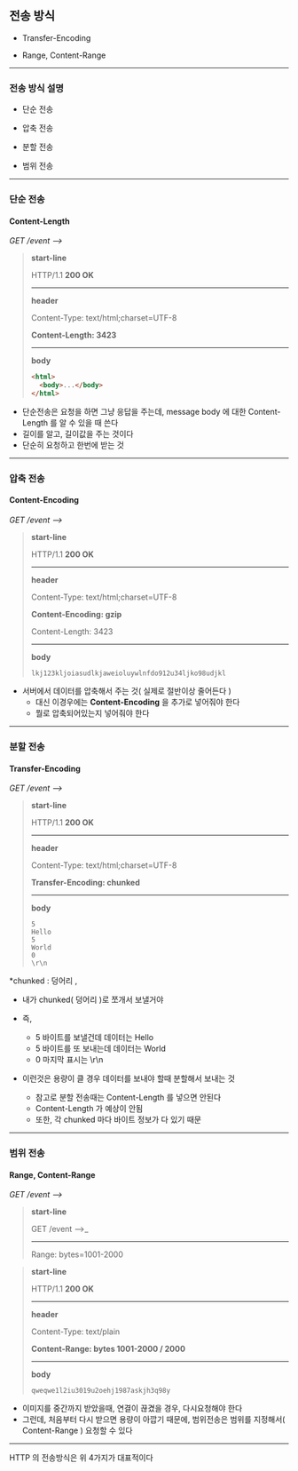 ## 전송 방식

- Transfer-Encoding


- Range, Content-Range

---

### 전송 방식 설명

- 단순 전송


- 압축 전송


- 분할 전송


- 범위 전송

---

### 단순 전송
#### Content-Length

_GET /event -->_

> **start-line**
>
> HTTP/1.1 **200 OK**
>
> ---
>
> **header**
>
> Content-Type: text/html;charset=UTF-8
>
> **Content-Length: 3423**
>
> ---
>
> **body**
>
> ````html
> <html>
>   <body>...</body>
> </html>
> ````

- 단순전송은 요청을 하면 그냥 응답을 주는데, message body 에 대한 Content-Length 를 알 수 있을 때 쓴다
- 길이를 알고, 길이값을 주는 것이다
- 단순히 요청하고 한번에 받는 것

---

### 압축 전송
#### Content-Encoding

_GET /event -->_

> **start-line**
>
> HTTP/1.1 **200 OK**
>
> ---
>
> **header**
>
> Content-Type: text/html;charset=UTF-8
>
> **Content-Encoding: gzip**
> 
> Content-Length: 3423
>
> ---
>
> **body**
>
> ````text
> lkj123kljoiasudlkjaweioluywlnfdo912u34ljko98udjkl
> ````

- 서버에서 데이터를 압축해서 주는 것( 실제로 절반이상 줄어든다 )
  - 대신 이경우에는 **Content-Encoding** 을 추가로 넣어줘야 한다
  - 뭘로 압축되어있는지 넣어줘야 한다

---

### 분할 전송
#### Transfer-Encoding

_GET /event -->_

> **start-line**
>
> HTTP/1.1 **200 OK**
>
> ---
>
> **header**
>
> Content-Type: text/html;charset=UTF-8
>
> **Transfer-Encoding: chunked**
>
> ---
>
> **body**
>
> ````text
> 5
> Hello
> 5
> World
> 0
> \r\n
> ````

*chunked : 덩어리 ,
- 내가 chunked( 덩어리 )로 쪼개서 보낼거야
- 즉, 
  - 5 바이트를 보낼건데 데이터는 Hello
  - 5 바이트를 또 보내는데 데이터는 World
  - 0 마지막 표시는 \r\n
  

- 이런것은 용량이 클 경우 데이터를 보내야 할때 분할해서 보내는 것
  - 참고로 분할 전송때는 Content-Length 를 넣으면 안된다
  - Content-Length 가 예상이 안됨
  - 또한, 각 chunked 마다 바이트 정보가 다 있기 때문

---

### 범위 전송
#### Range, Content-Range

_GET /event -->_

> **start-line**
>
> GET /event -->_
> 
> ---
> 
> Range: bytes=1001-2000

> **start-line**
>
> HTTP/1.1 **200 OK**
>
> ---
>
> **header**
>
> Content-Type: text/plain
>
> **Content-Range: bytes 1001-2000 / 2000**
>
> ---
>
> **body**
>
> ````text
> qweqwe1l2iu3019u2oehj1987askjh3q98y
> ````

- 이미지를 중간까지 받았을때, 연결이 끊겼을 경우, 다시요청해야 한다
- 그런데, 처음부터 다시 받으면 용량이 아깝기 때문에, 범위전송은 범위를 지정해서( Content-Range ) 요청할 수 있다

---

HTTP 의 전송방식은 위 4가지가 대표적이다